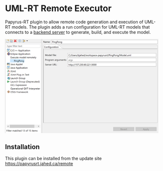 # UML-RT Remote Executor

Papyrus-RT plugin to allow remote code generation and execution of UML-RT models. The plugin adds a run configuration for UML-RT models that connects to a [backend server](https://github.com/kjahed/umlrtonline-backend) to generate, build, and execute the model.

![Run Configuration](docs/configuration.png)

## Installation
This plugin can be installed from the update site https://papyrusrt.jahed.ca/remote
